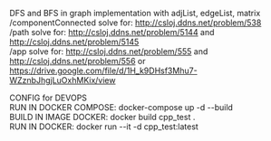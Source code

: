 DFS and BFS in graph
implementation with adjList, edgeList, matrix
<br/>
/componentConnected solve for: http://csloj.ddns.net/problem/538
<br/>
/path solve for: http://csloj.ddns.net/problem/5144 and http://csloj.ddns.net/problem/5145
<br/>
/app solve for: http://csloj.ddns.net/problem/555 and http://csloj.ddns.net/problem/556 or https://drive.google.com/file/d/1H_k9DHsf3Mhu7-WZznbJhgjLuOxhMKix/view

CONFIG for DEVOPS
</BR>
RUN IN DOCKER COMPOSE: docker-compose up -d --build
</BR>
BUILD IN IMAGE DOCKER: docker build cpp_test .
</BR>
RUN IN DOCKER: docker run --it -d cpp_test:latest 
</BR>